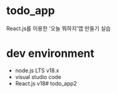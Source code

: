 # todo_app

React.js를 이용한 '오늘 뭐하지'앱 만들기 실습

# dev environment
- node.js LTS v18.x
- visual studio code
- React.js v18# todo_app2
